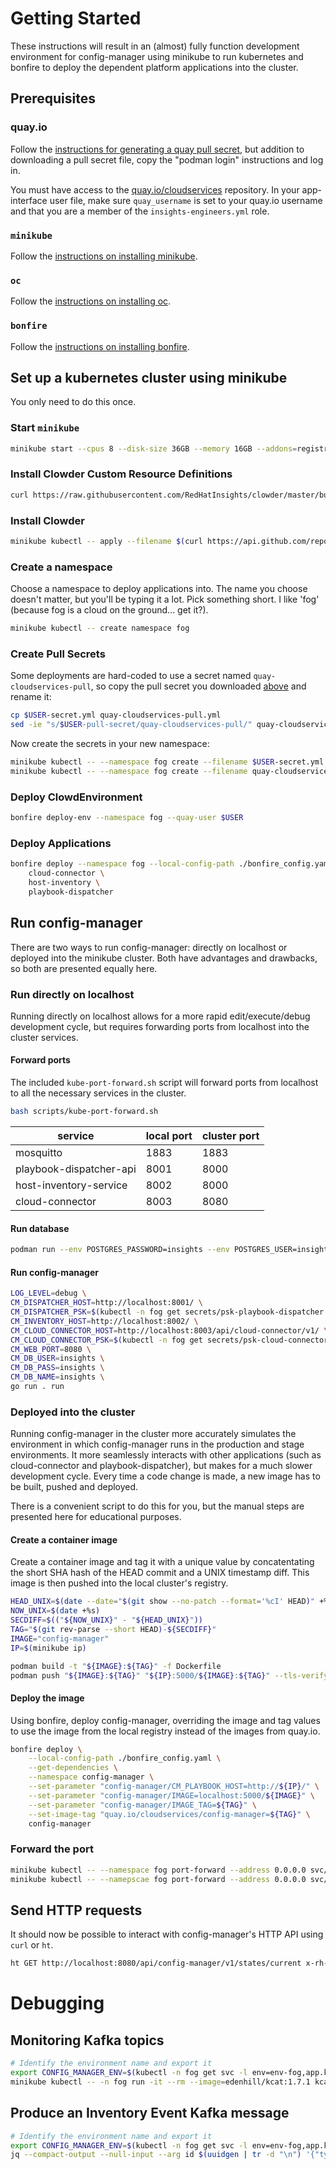 # Getting Started

These instructions will result in an (almost) fully function development
environment for config-manager using minikube to run kubernetes and bonfire to
deploy the dependent platform applications into the cluster.

## Prerequisites

### quay.io

Follow the [instructions for generating a quay pull
secret](https://consoledot.pages.redhat.com/docs/dev/getting-started/local/environment.html#_get_your_quay_pull_secret),
but addition to downloading a pull secret file, copy the "podman login"
instructions and log in.

You must have access to the
[quay.io/cloudservices](https://quay.io/organization/cloudservices?tab=teams)
repository. In your app-interface user file, make sure `quay_username` is set to
your quay.io username and that you are a member of the `insights-engineers.yml`
role.

### `minikube`

Follow the [instructions on installing
minikube](https://consoledot.pages.redhat.com/docs/dev/getting-started/local/environment.html#_install_minikube).

### `oc`

Follow the [instructions on installing
oc](https://docs.openshift.com/container-platform/4.2/cli_reference/openshift_cli/getting-started-cli.html#cli-installing-cli_cli-developer-commands).

### `bonfire`

Follow the [instructions on installing
bonfire](https://github.com/RedHatInsights/bonfire#installation).

## Set up a kubernetes cluster using minikube

You only need to do this once.

### Start `minikube`

```sh
minikube start --cpus 8 --disk-size 36GB --memory 16GB --addons=registry --driver=kvm2
```

### Install Clowder Custom Resource Definitions

```sh
curl https://raw.githubusercontent.com/RedHatInsights/clowder/master/build/kube_setup.sh | bash
```

### Install Clowder

```sh
minikube kubectl -- apply --filename $(curl https://api.github.com/repos/RedHatInsights/clowder/releases/latest | jq '.assets[0].browser_download_url' -r)
```

### Create a namespace

Choose a namespace to deploy applications into. The name you choose doesn't
matter, but you'll be typing it a lot. Pick something short. I like 'fog'
(because fog is a cloud on the ground... get it?).

```sh
minikube kubectl -- create namespace fog
```

### Create Pull Secrets

Some deployments are hard-coded to use a secret named `quay-cloudservices-pull`,
so copy the pull secret you downloaded [above](#create-pull-secrets) and rename
it:

```sh
cp $USER-secret.yml quay-cloudservices-pull.yml
sed -ie "s/$USER-pull-secret/quay-cloudservices-pull/" quay-cloudservices-pull.yml
```

Now create the secrets in your new namespace:

```sh
minikube kubectl -- --namespace fog create --filename $USER-secret.yml
minikube kubectl -- --namespace fog create --filename quay-cloudservices-pull.yml
```

### Deploy ClowdEnvironment

```sh
bonfire deploy-env --namespace fog --quay-user $USER
```

### Deploy Applications

```sh
bonfire deploy --namespace fog --local-config-path ./bonfire_config.yaml \
    cloud-connector \
    host-inventory \
    playbook-dispatcher
```

## Run config-manager

There are two ways to run config-manager: directly on localhost or deployed into
the minikube cluster. Both have advantages and drawbacks, so both are presented
equally here.

### Run directly on localhost

Running directly on localhost allows for a more rapid edit/execute/debug
development cycle, but requires forwarding ports from localhost into the cluster
services.

#### Forward ports

The included `kube-port-forward.sh` script will forward ports from localhost to
all the necessary services in the cluster.

```sh
bash scripts/kube-port-forward.sh
```

| service                 | local port | cluster port |
| ----------------------- | ---------- | ------------ |
| mosquitto               | 1883       | 1883         |
| playbook-dispatcher-api | 8001       | 8000         |
| host-inventory-service  | 8002       | 8000         |
| cloud-connector         | 8003       | 8080         |

#### Run database

```sh
podman run --env POSTGRES_PASSWORD=insights --env POSTGRES_USER=insights --env POSTGRES_DB=insights --publish 5432:5432 --name config-manager-db --detach postgres
```

#### Run config-manager

```sh
LOG_LEVEL=debug \
CM_DISPATCHER_HOST=http://localhost:8001/ \
CM_DISPATCHER_PSK=$(kubectl -n fog get secrets/psk-playbook-dispatcher -o json | jq '.data.key' -r | base64 -d) \
CM_INVENTORY_HOST=http://localhost:8002/ \
CM_CLOUD_CONNECTOR_HOST=http://localhost:8003/api/cloud-connector/v1/ \
CM_CLOUD_CONNECTOR_PSK=$(kubectl -n fog get secrets/psk-cloud-connector -o json | jq '.data["client-psk"]' -r | base64 -d) \
CM_WEB_PORT=8080 \
CM_DB_USER=insights \
CM_DB_PASS=insights \
CM_DB_NAME=insights \
go run . run
```

### Deployed into the cluster

Running config-manager in the cluster more accurately simulates the environment
in which config-manager runs in the production and stage environments. It more
seamlessly interacts with other applications (such as cloud-connector and
playbook-dispatcher), but makes for a much slower development cycle. Every time
a code change is made, a new image has to be built, pushed and deployed.

There is a convenient script to do this for you, but the manual steps are
presented here for educational purposes.

#### Create a container image

Create a container image and tag it with a unique value by concatentating the
short SHA hash of the HEAD commit and a UNIX timestamp diff. This image is then
pushed into the local cluster's registry.

```sh
HEAD_UNIX=$(date --date="$(git show --no-patch --format='%cI' HEAD)" +%s)
NOW_UNIX=$(date +%s)
SECDIFF=$(("${NOW_UNIX}" - "${HEAD_UNIX}"))
TAG="$(git rev-parse --short HEAD)-${SECDIFF}"
IMAGE="config-manager"
IP=$(minikube ip)

podman build -t "${IMAGE}:${TAG}" -f Dockerfile
podman push "${IMAGE}:${TAG}" "${IP}:5000/${IMAGE}:${TAG}" --tls-verify=false
```

#### Deploy the image

Using bonfire, deploy config-manager, overriding the image and tag values to use
the image from the local registry instead of the images from quay.io.

```sh
bonfire deploy \
    --local-config-path ./bonfire_config.yaml \
    --get-dependencies \
    --namespace config-manager \
    --set-parameter "config-manager/CM_PLAYBOOK_HOST=http://${IP}/" \
    --set-parameter "config-manager/IMAGE=localhost:5000/${IMAGE}" \
    --set-parameter "config-manager/IMAGE_TAG=${TAG}" \
    --set-image-tag "quay.io/cloudservices/config-manager=${TAG}" \
    config-manager
```

### Forward the port

```sh
minikube kubectl -- --namespace fog port-forward --address 0.0.0.0 svc/config-manager-api 8080:8080 &
minikube kubectl -- --namepscae fog port-forward --address 0.0.0.0 svc/mosquitto 1883 &
```

## Send HTTP requests

It should now be possible to interact with config-manager's HTTP API using
`curl` or `ht`.

```sh
ht GET http://localhost:8080/api/config-manager/v1/states/current x-rh-identity:$(xrhidgen user | base64 -w0)
```

# Debugging

## Monitoring Kafka topics

```sh
# Identify the environment name and export it
export CONFIG_MANAGER_ENV=$(kubectl -n fog get svc -l env=env-fog,app.kubernetes.io/name=kafka -o json | jq '.items[0].metadata.labels["app.kubernetes.io/instance"]' -r)
minikube kubectl -- -n fog run -it --rm --image=edenhill/kcat:1.7.1 kcat -- -b $CONFIG_MANAGER_ENV-kafka-bootstrap.fog.svc.cluster.local:9092 -t platform.inventory.events
```

## Produce an Inventory Event Kafka message

```sh
# Identify the environment name and export it
export CONFIG_MANAGER_ENV=$(kubectl -n fog get svc -l env=env-fog,app.kubernetes.io/name=kafka -o json | jq '.items[0].metadata.labels["app.kubernetes.io/instance"]' -r)
jq --compact-output --null-input --arg id $(uuidgen | tr -d "\n") '{"type":"created","host":{"id":$id,"account":"0000001","reporter":"cloud-connector","system_profile":{"rhc_client_id":$id}}}' | minikube kubectl -- -n fog run -i --rm --image=edenhill/kcat:1.7.1 $(mktemp XXXXXX) -- -b $CONFIG_MANAGER_ENV-kafka-bootstrap.fog.svc.cluster.local:9092 -t platform.inventory.events -P -H event_type=created 
```
